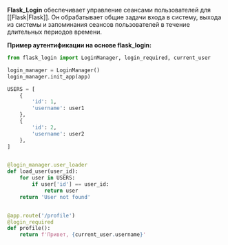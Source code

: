 **Flask_Login** обеспечивает управление сеансами пользователей для [[Flask|Flask]]. Он обрабатывает общие задачи входа в систему, выхода из системы и запоминания сеансов пользователей в течение длительных периодов времени.

**Пример аутентификации на основе flask_login:**

```Python
from flask_login import LoginManager, login_required, current_user

login_manager = LoginManager()
login_manager.init_app(app)

USERS = [
	{
		'id': 1,
		'username': user1
	},
	{
		'id': 2,
		'username': user2
	},
]


@login_manager.user_loader
def load_user(user_id):
    for user in USERS:
	    if user['id'] == user_id:
		    return user
	return 'User not found'


@app.route('/profile')
@login_required
def profile():
    return f'Привет, {current_user.username}'
```